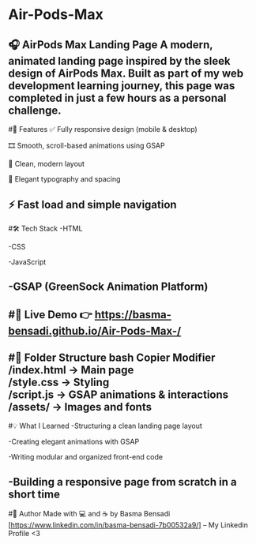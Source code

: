 # Air-Pods-Max
🎧 AirPods Max Landing Page
A modern, animated landing page inspired by the sleek design of AirPods Max.
Built as part of my web development learning journey, this page was completed in just a few hours as a personal challenge.
---
#🚀 Features
✅ Fully responsive design (mobile & desktop)

🎞️ Smooth, scroll-based animations using GSAP

🧭 Clean, modern layout

💅 Elegant typography and spacing

⚡ Fast load and simple navigation
---

#🛠️ Tech Stack
-HTML

-CSS

-JavaScript

-GSAP (GreenSock Animation Platform)
---

#📸 Live Demo
👉 https://basma-bensadi.github.io/Air-Pods-Max-/
---

#📁 Folder Structure
bash
Copier
Modifier
/index.html          → Main page  
/style.css           → Styling  
/script.js           → GSAP animations & interactions  
/assets/             → Images and fonts
---
#💡 What I Learned
-Structuring a clean landing page layout

-Creating elegant animations with GSAP

-Writing modular and organized front-end code

-Building a responsive page from scratch in a short time
---
#🤍 Author
Made with 💻 and ☕ by Basma Bensadi
[https://www.linkedin.com/in/basma-bensadi-7b00532a9/] – My Linkedin Profile <3

